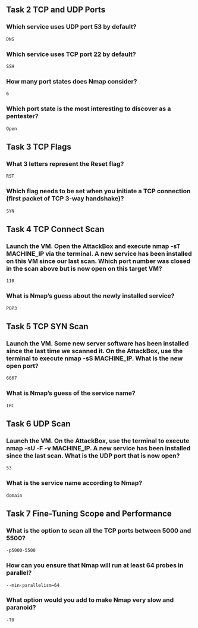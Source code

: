 ## Task 2  TCP and UDP Ports

### Which service uses UDP port 53 by default?
    DNS

### Which service uses TCP port 22 by default?
    SSH

### How many port states does Nmap consider?
    6

### Which port state is the most interesting to discover as a pentester?
    Open

## Task 3  TCP Flags

### What 3 letters represent the Reset flag?
    RST

### Which flag needs to be set when you initiate a TCP connection (first packet of TCP 3-way handshake)?
    SYN

## Task 4  TCP Connect Scan

### Launch the VM. Open the AttackBox and execute nmap -sT MACHINE_IP via the terminal. A new service has been installed on this VM since our last scan. Which port number was closed in the scan above but is now open on this target VM?
    110

### What is Nmap’s guess about the newly installed service?
    POP3

## Task 5  TCP SYN Scan

### Launch the VM. Some new server software has been installed since the last time we scanned it. On the AttackBox, use the terminal to execute nmap -sS MACHINE_IP. What is the new open port?
    6667

### What is Nmap’s guess of the service name?
    IRC

## Task 6  UDP Scan

### Launch the VM. On the AttackBox, use the terminal to execute nmap -sU -F -v MACHINE_IP. A new service has been installed since the last scan. What is the UDP port that is now open?
    53

### What is the service name according to Nmap?
    domain

## Task 7  Fine-Tuning Scope and Performance

### What is the option to scan all the TCP ports between 5000 and 5500?
    -p5000-5500

### How can you ensure that Nmap will run at least 64 probes in parallel?
    --min-parallelism=64

### What option would you add to make Nmap very slow and paranoid?
    -T0


